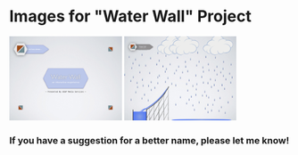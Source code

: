 # Images for "Water Wall" Project

<img src="Images/Initializing.png" alt="Initialization Screen" width="40%">
<img src="Images/RainwaterCollection.png" alt="Rainwater Collection" width="40%">

### If you have a suggestion for a better name, please let me know!

